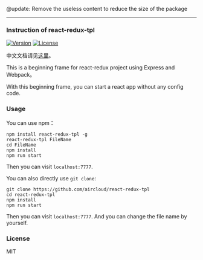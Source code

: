 @update: Remove the useless content to reduce the size of the package 
______

### Instruction of react-redux-tpl 

  <a href="https://www.npmjs.com/package/react-redux-tpl"><img src="https://img.shields.io/npm/v/react-redux-tpl.svg" alt="Version"></a>
  <a href="https://github.com/aircloud/react-redux-tpl/archive/master.zip"><img src="https://img.shields.io/npm/l/vue.svg" alt="License"></a>

中文文档请见[这里](https://github.com/aircloud/react-redux-tpl/blob/master/index.md)。

This is a beginning frame for react-redux project using Express and Webpack。

With this beginning frame, you can start a react app without any config code.

### Usage

You can use npm：

```
npm install react-redux-tpl -g
react-redux-tpl FileName
cd FileName
npm install
npm run start
```

Then you can visit `localhost:7777`.

You can also directly use `git clone`:

```
git clone https://github.com/aircloud/react-redux-tpl
cd react-redux-tpl
npm install
npm run start
```

Then you can visit `localhost:7777`. And you can change the file name by yourself.

### License

MIT

